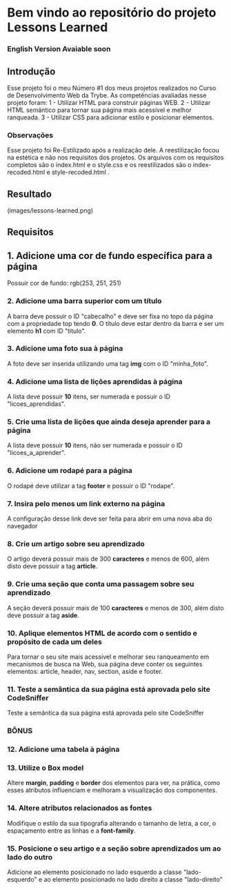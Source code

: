 <h1>Bem vindo ao repositório do projeto Lessons Learned</h1>

<h3>English Version Avaiable soon</h3>

<h2>Introdução</h2>

  Esse projeto foi o meu Número #1 dos meus projetos realizados no Curso de Desenvolvimento Web da Trybe. 
  As competências avaliadas nesse projeto foram:
  1 - Utilizar HTML para construir páginas WEB.
  2 - Utilizar HTML semântico para tornar sua página mais acessível e melhor ranqueada.
  3 - Utilizar CSS para adicionar estilo e posicionar elementos.

<h3> Observações </h3>
Esse projeto foi Re-Estilizado após a realização dele. A reestilização focou na estética e não nos requisitos dos projetos. Os arquivos com os requisitos completos são o index.html e o style.css e os reestilizados são o index-recoded.html e style-recoded.html .

<h2>Resultado</h2>
(images/lessons-learned.png)

<h2>Requisitos</h2>

## 1. Adicione uma cor de fundo específica para a página

Possuir cor de fundo: rgb(253, 251, 251)

### 2. Adicione uma barra superior com um título

A barra deve possuir o ID "cabecalho" e deve ser fixa no topo da página com a propriedade top tendo **0**. O título deve estar dentro da barra e ser um elemento **h1** com ID "titulo".

### 3. Adicione uma foto sua à página

A foto deve ser inserida utilizando uma tag **img** com o ID "minha_foto".

### 4. Adicione uma lista de lições aprendidas à página

A lista deve possuir **10** itens, ser numerada e possuir o ID "licoes_aprendidas".

### 5. Crie uma lista de lições que ainda deseja aprender para a página

A lista deve possuir **10** itens, não ser numerada e possuir o ID "licoes_a_aprender".

### 6. Adicione um rodapé para a página

O rodapé deve utilizar a tag **footer** e possuir o ID "rodape".

### 7. Insira pelo menos um link externo na página

A configuração desse link deve ser feita para abrir em uma nova aba do navegador

### 8. Crie um artigo sobre seu aprendizado

O artigo deverá possuir mais de 300 **caracteres** e menos de 600, além disto deve possuir a tag **article**.

### 9. Crie uma seção que conta uma passagem sobre seu aprendizado

A seção deverá possuir mais de 100 **caracteres** e menos de 300, além disto deve possuir a tag **aside**.

### 10. Aplique elementos HTML de acordo com o sentido e propósito de cada um deles

Para tornar o seu site mais acessível e melhorar seu ranqueamento em mecanismos de busca na Web, sua página deve conter os seguintes elementos: article, header, nav, section, aside e footer.

### 11. Teste a semântica da sua página está aprovada pelo site CodeSniffer

Teste a semântica da sua página está aprovada pelo site CodeSniffer

### BÔNUS

### 12. Adicione uma tabela à página

### 13. Utilize o Box model

Altere **margin**, **padding** e **border** dos elementos para ver, na prática, como esses atributos influenciam e melhoram a visualização dos componentes.

### 14. Altere atributos relacionados as fontes
Modifique o estilo da sua tipografia alterando o tamanho de letra, a cor, o espaçamento entre as linhas e a **font-family**.

### 15. Posicione o seu artigo e a seção sobre aprendizados um ao lado do outro

Adicione ao elemento posicionado no lado esquerdo a classe "lado-esquerdo" e ao elemento posicionado no lado direito a classe "lado-direito"